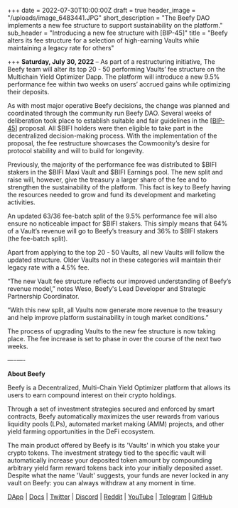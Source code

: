+++
date = 2022-07-30T10:00:00Z
draft = true
header_image = "/uploads/image_6483441.JPG"
short_description = "The Beefy DAO implements a new fee structure to support sustainability on the platform."
sub_header = "Introducing a new fee structure with [BIP-45]"
title = "Beefy alters its fee structure for a selection of high-earning Vaults while maintaining a legacy rate for others"

+++
**Saturday, July 30, 2022** – As part of a restructuring initiative, The Beefy team will alter its top 20 - 50 performing Vaults’ fee structure on the Multichain Yield Optimizer Dapp. The platform will introduce a new 9.5% performance fee within two weeks on users’ accrued gains while optimizing their deposits.

As with most major operative Beefy decisions, the change was planned and coordinated through the community run Beefy DAO. Several weeks of deliberation took place to establish suitable and fair guidelines in the \[[BIP-45](https://vote.beefy.finance/#/proposal/0xb070348f6c2cc229f2bcdc0c042077ee8eab4307a307b89537f8a78089b0c2eb)\] proposal. All $BIFI holders were then eligible to take part in the decentralized decision-making process. With the implementation of the proposal, the fee restructure showcases the Cowmoonity’s desire for protocol stability and will to build for longevity.

Previously, the majority of the performance fee was distributed to $BIFI stakers in the $BIFI Maxi Vault and $BIFI Earnings pool. The new split and raise will, however, give the treasury a larger share of the fee and to strengthen the sustainability of the platform. This fact is key to Beefy having the resources needed to grow and fund its development and marketing activities.

An updated 63/36 fee-batch split of the 9.5% performance fee will also ensure no noticeable impact for $BIFI stakers. This simply means that 64% of a Vault’s revenue will go to Beefy’s treasury and 36% to $BIFI stakers (the fee-batch split).

Apart from applying to the top 20 - 50 Vaults, all new Vaults will follow the updated structure. Older Vaults not in these categories will maintain their legacy rate with a 4.5% fee.

“The new Vault fee structure reflects our improved understanding of Beefy’s revenue model,” notes Weso, Beefy's Lead Developer and Strategic Partnership Coordinator.

“With this new split, all Vaults now generate more revenue to the treasury and help improve platform sustainability in tough market conditions.”

The process of upgrading Vaults to the new fee structure is now taking place. The fee increase is set to phase in over the course of the next two weeks.

—-—-

**About Beefy**

Beefy is a Decentralized, Multi-Chain Yield Optimizer platform that allows its users to earn compound interest on their crypto holdings.

Through a set of investment strategies secured and enforced by smart contracts, Beefy automatically maximizes the user rewards from various liquidity pools (LPs),‌ ‌automated market making (AMM) projects,‌ ‌and‌ ‌other yield‌ farming ‌opportunities in the DeFi ecosystem.

The main product offered by Beefy is its 'Vaults' in which you stake your crypto tokens. The investment strategy tied to the specific vault will automatically increase your deposited token amount by compounding arbitrary yield farm reward tokens back into your initially deposited asset. Despite what the name 'Vault' suggests, your funds are never locked in any vault on Beefy: you can always withdraw at any moment in time.

[DApp](https://www.beefy.finance/) | [Docs](https://docs.beefy.finance/beefyfinance/) | [Twitter](https://twitter.com/beefyfinance) | [Discord](https://discord.com/invite/beefyfinance) | [Reddit](https://www.reddit.com/r/BeefyFinanceBIFI/) | [YouTube](https://www.youtube.com/c/beefyfinance) | [Telegram](https://t.me/beefyfinance) | [GitHub](https://github.com/beefyfinance)